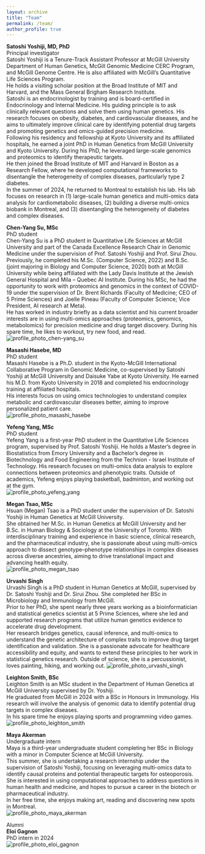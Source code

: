 ```yaml
---
layout: archive
title: "Team"
permalink: /team/
author_profile: true
---
```


**Satoshi Yoshiji, MD, PhD**<br />
Principal investigator<br />
Satoshi Yoshiji is a Tenure-Track Assistant Professor at McGill University Department of Human Genetics, McGill Genomic Medicine CERC Program, and McGill Genome Centre. He is also affiliated with McGill’s Quantitative Life Sciences Program.<br />
He holds a visiting scholar position at the Broad Institute of MIT and Harvard, and the Mass General Brigham Research Institute.<br />
Satoshi is an endocrinologist by training and is board-certified in Endocrinology and Internal Medicine. His guiding principle is to ask clinically relevant questions and solve them using human genetics. His research focuses on obesity, diabetes, and cardiovascular diseases, and he aims to ultimately improve clinical care by identifying potential drug targets and promoting genetics and omics-guided precision medicine.<br />
Following his residency and fellowship at Kyoto University and its affiliated hospitals, he earned a joint PhD in Human Genetics from McGill University and Kyoto University. During his PhD, he leveraged large-scale genomics and proteomics to identify therapeutic targets.<br />
He then joined the Broad Institute of MIT and Harvard in Boston as a Research Fellow, where he developed computational frameworks to disentangle the heterogeneity of complex diseases, particularly type 2 diabetes.<br />
In the summer of 2024, he returned to Montreal to establish his lab. His lab focuses on research in (1) large-scale human genetics and multi-omics data analysis for cardiometabolic diseases, (2) building a diverse multi-omics biobank in Montreal, and (3) disentangling the heterogeneity of diabetes and complex diseases.<br />

**Chen-Yang Su, MSc**<br />
PhD student<br />
Chen-Yang Su is a PhD student in Quantitative Life Sciences at McGill University and part of the Canada Excellence Research Chair in Genomic Medicine under the supervision of Prof. Satoshi Yoshiji and Prof. Sirui Zhou.<br />
Previously, he completed his M.Sc. (Computer Science, 2022) and B.Sc. (joint majoring in Biology and Computer Science, 2020) both at McGill University while being affiliated with the Lady Davis Institute at the Jewish General Hospital and Mila – Quebec AI Institute.
During his MSc, he had the opportunity to work with proteomics and genomics in the context of COVID-19 under the supervision of Dr. Brent Richards (Faculty of Medicine; CEO of 5 Prime Sciences) and Joelle Pineau (Faculty of Computer Science; Vice President, AI research at Meta).<br />
He has worked in industry briefly as a data scientist and his current broader interests are in using multi-omics approaches (proteomics, genomics, metabolomics) for precision medicine and drug target discovery. During his spare time, he likes to workout, try new food, and read.<br />
![profile_photo_chen-yang_su](profile_chen-yang_su.png)

**Masashi Hasebe, MD**<br />
PhD student<br />
Masashi Hasebe is a Ph.D. student in the Kyoto-McGill International Collaborative Program in Genomic Medicine, co-supervised by Satoshi Yoshiji at McGill University and Daisuke Yabe at Kyoto University. He earned his M.D. from Kyoto University in 2018 and completed his endocrinology training at affiliated hospitals.<br />
His interests focus on using omics technologies to understand complex metabolic and cardiovascular diseases better, aiming to improve personalized patient care.<br />
![profile_photo_masashi_hasebe](profile_masashi_hasebe.png)

**Yefeng Yang, MSc**<br />
PhD student<br />
Yefeng Yang is a first-year PhD student in the Quantitative Life Sciences program, supervised by Prof. Satoshi Yoshiji. 
He holds a Master’s degree in Biostatistics from Emory University and a Bachelor’s degree in Biotechnology and Food Engineering from the Technion - Israel Institute of Technology. 
His research focuses on multi-omics data analysis to explore connections between proteomics and phenotypic traits. Outside of academics, Yefeng enjoys playing basketball, badminton, and working out at the gym.<br />
![profile_photo_yefeng_yang](profile_yefeng_yang.png)

**Megan Tsao, MSc**<br />
Hsuan (Megan) Tsao is a PhD student under the supervision of Dr. Satoshi Yoshiji in Human Genetics at McGill University.  
She obtained her M.Sc. in Human Genetics at McGill University and her B.Sc. in Human Biology & Sociology at the University of Toronto. With interdisciplinary training and experience in basic science, clinical research, and the pharmaceutical industry, she is passionate about using multi-omics approach to dissect genotype–phenotype relationships in complex diseases across diverse ancestries, aiming to drive translational impact and advancing health equity.  
![profile_photo_megan_tsao](profile_megan_tsao.png)

**Urvashi Singh**<br />
Urvashi Singh is a PhD student in Human Genetics at McGill, supervised by Dr. Satoshi Yoshiji and Dr. Sirui Zhou. She completed her BSc in Microbiology and Immunology from McGill.  
Prior to her PhD, she spent nearly three years working as a bioinformatician and statistical genetics scientist at 5 Prime Sciences, where she led and supported research programs that utilize human genetics evidence to accelerate drug development.  
Her research bridges genetics, causal inference, and multi-omics to understand the genetic architecture of complex traits to improve drug target identification and validation. She is a passionate advocate for healthcare accessibility and equity, and wants to extend these principles to her work in statistical genetics research. Outside of science, she is a percussionist, loves painting, hiking, and working out.
![profile_photo_urvashi_singh](profile_urvashi_singh.png)


**Leighton Smith, BSc**<br />
Leighton Smith is an MSc student in the Department of Human Genetics at McGill University supervised by Dr. Yoshiji.  
He graduated from McGill in 2024 with a BSc in Honours in Immunology. His research will involve the analysis of genomic data to identify potential drug targets in complex diseases.  
In his spare time he enjoys playing sports and programming video games.  
![profile_photo_leighton_smith](profile_leighton_smith.png)

**Maya Akerman**<br />
Undergraduate intern<br />
Maya is a third-year undergraduate student completing her BSc in Biology with a minor in Computer Science at McGill University.<br />
This summer, she is undertaking a research internship under the supervision of Satoshi Yoshiji, focusing on leveraging multi-omics data to identify causal proteins and potential therapeutic targets for osteoporosis.<br />
She is interested in using computational approaches to address questions in human health and medicine, and hopes to pursue a career in the biotech or pharmaceutical industry.<br />
In her free time, she enjoys making art, reading and discovering new spots in Montreal.<br />
![profile_photo_maya_akerman](profile_maya_akerman.png)

Alumni<br />
**Eloi Gagnon**<br />
PhD intern in 2024<br />
![profile_photo_eloi_gagnon](profile_eloi_gagnon.png)
